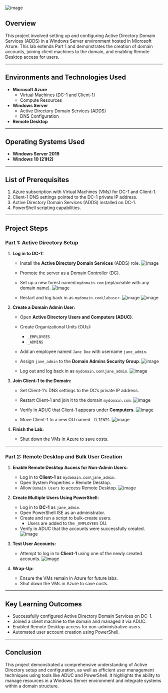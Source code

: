 ![image](https://github.com/user-attachments/assets/00ac12fe-8953-4254-9c4b-bc97ab6a643b)

## Overview
This project involved setting up and configuring Active Directory Domain Services (ADDS) in a Windows Server environment hosted in Microsoft Azure. This lab extends Part 1 and demonstrates the creation of domain accounts, joining client machines to the domain, and enabling Remote Desktop access for users.

---

## Environments and Technologies Used
- **Microsoft Azure**
  - Virtual Machines (DC-1 and Client-1)
  - Compute Resources
- **Windows Server**
  - Active Directory Domain Services (ADDS)
  - DNS Configuration
- **Remote Desktop**

---

## Operating Systems Used
- **Windows Server 2019**
- **Windows 10 (21H2)**

---

## List of Prerequisites
1. Azure subscription with Virtual Machines (VMs) for DC-1 and Client-1.
2. Client-1 DNS settings pointed to the DC-1 private IP address.
3. Active Directory Domain Services (ADDS) installed on DC-1.
4. PowerShell scripting capabilities.

---

## Project Steps

### **Part 1: Active Directory Setup**

1. **Log in to DC-1:**
   - Install the **Active Directory Domain Services** (ADDS) role.
     ![image](https://github.com/user-attachments/assets/8b618a29-8a06-4d67-8f37-3cd15b4eeb74)

   - Promote the server as a Domain Controller (DC).     
   - Set up a new forest named `mydomain.com` (replaceable with any domain name).
     ![image](https://github.com/user-attachments/assets/3089a71d-0c11-4c18-a227-07221014c6a9)
     
   - Restart and log back in as `mydomain.com\labuser`.
     ![image](https://github.com/user-attachments/assets/a4f768b4-3c14-4533-80fe-184a0221b97d)
     ![image](https://github.com/user-attachments/assets/a47a2ce6-0ac5-42cb-a874-c56644409fb4)


     
2. **Create a Domain Admin User:**
   - Open **Active Directory Users and Computers (ADUC)**.
   - Create Organizational Units (OUs):
     - `_EMPLOYEES`
     - `_ADMINS`
   - Add an employee named `Jane Doe` with username `jane_admin`.
   - Assign `jane_admin` to the **Domain Admins Security Group**.
     ![image](https://github.com/user-attachments/assets/508b3662-5cb5-4b10-9425-53552ced5480)

   - Log out and log back in as `mydomain.com\jane_admin`.
     ![image](https://github.com/user-attachments/assets/a8e3b4fc-282b-44a8-a0a5-339e2b85f23d)


3. **Join Client-1 to the Domain:**
   - Set Client-1's DNS settings to the DC’s private IP address.
   - Restart Client-1 and join it to the domain `mydomain.com`.
     ![image](https://github.com/user-attachments/assets/822c3e09-a33b-447e-8603-c92c6f2b3e59)

   - Verify in ADUC that Client-1 appears under **Computers**.
     ![image](https://github.com/user-attachments/assets/2adee9d4-0875-4231-8c47-6bbe945959a8)

   - Move Client-1 to a new OU named `_CLIENTS`.
     ![image](https://github.com/user-attachments/assets/7beca858-b992-42d7-8daf-d88ee4c234d6)


4. **Finish the Lab:**
   - Shut down the VMs in Azure to save costs.

---

### **Part 2: Remote Desktop and Bulk User Creation**

1. **Enable Remote Desktop Access for Non-Admin Users:**
   - Log in to **Client-1** as `mydomain.com\jane_admin`.
   - Open System Properties > Remote Desktop.
   - Allow `Domain Users` to access Remote Desktop.
     ![image](https://github.com/user-attachments/assets/3a9fd961-75d2-4e78-b602-fd922f0f1867)


2. **Create Multiple Users Using PowerShell:**
   - Log in to **DC-1** as `jane_admin`.
   - Open PowerShell ISE as an administrator.
   - Create and run a script to bulk-create users.
     - Users are added to the `_EMPLOYEES` OU.
   - Verify in ADUC that the accounts were successfully created.
     ![image](https://github.com/user-attachments/assets/1833591e-4fbc-4170-9eed-18d19517c31b)


3. **Test User Accounts:**
   - Attempt to log in to **Client-1** using one of the newly created accounts.
     ![image](https://github.com/user-attachments/assets/12c8aec7-5bfd-4c45-ae76-144daada5e38)


4. **Wrap-Up:**
   - Ensure the VMs remain in Azure for future labs.
   - Shut down the VMs in Azure to save costs.

---

## Key Learning Outcomes
- Successfully configured Active Directory Domain Services on DC-1.
- Joined a client machine to the domain and managed it via ADUC.
- Enabled Remote Desktop access for non-administrative users.
- Automated user account creation using PowerShell.

---

## Conclusion
This project demonstrated a comprehensive understanding of Active Directory setup and configuration, as well as efficient user management techniques using tools like ADUC and PowerShell. It highlights the ability to manage resources in a Windows Server environment and integrate systems within a domain structure.
